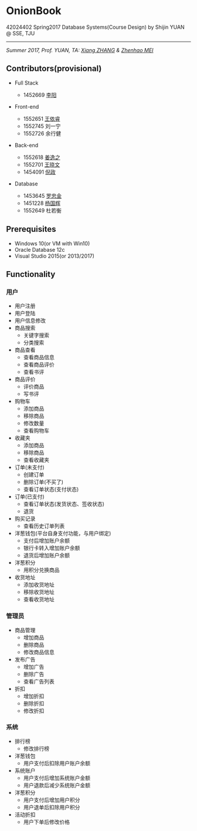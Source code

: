 # OnionBook

42024402 Spring2017 Database Systems(Course Design) by Shijin YUAN @ SSE, TJU

------

*Summer 2017, Prof. YUAN, TA: [Xiang ZHANG](mailto:546919127@qq.com) & [Zhenhao MEI](mailto:546919127@qq.com)*

## Contributors(provisional)

- Full Stack
  - 1452669 [李阳](https://github.com/zjzsliyang)


- Front-end
  - 1552651 [王依睿](https://github.com/Charon0622)
  - 1552745 刘一宁
  - 1552726 余行健
- Back-end
  - 1552618 [姜逸之](https://github.com/Ginufet)
  - 1552701 [王晓文](https://github.com/WANGXiaowen0904)
  - 1454091 [倪政](https://github.com/frank1129)
- Database
  - 1453645 [罗忠金](https://github.com/tjluozhongjin)
  - 1451228 [杨国辉](https://github.com/Yghifi)
  - 1552649 杜若衡

## Prerequisites

- Windows 10(or VM with Win10)
- Oracle Database 12c
- Visual Studio 2015(or 2013/2017)

## Functionality

### 用户

- 用户注册
- 用户登陆
- 用户信息修改
- 商品搜索
  - 关键字搜索
  - 分类搜索
- 商品查看
  - 查看商品信息
  - 查看商品评价
  - 查看书评
- 商品评价
  - 评价商品
  - 写书评
- 购物车
  - 添加商品
  - 移除商品
  - 修改数量
  - 查看购物车
- 收藏夹
  - 添加商品
  - 移除商品
  - 查看收藏夹
- 订单(未支付)
  - 创建订单
  - 删除订单(不买了)
  - 查看订单状态(支付状态)
- 订单(已支付)
  - 查看订单状态(发货状态、签收状态)
  - 退货
- 购买记录
  - 查看历史订单列表
- 洋葱钱包(平台自身支付功能，与用户绑定)
  - 支付后增加账户余额
  - 银行卡转入增加账户余额
  - 退货后增加账户余额
- 洋葱积分
  - 用积分兑换商品
- 收货地址
  - 添加收货地址
  - 移除收货地址
  - 查看收货地址

### 管理员

- 商品管理
  - 增加商品
  - 删除商品
  - 修改商品信息
- 发布广告
  - 增加广告
  - 删除广告
  - 查看广告列表
- 折扣
  - 增加折扣
  - 删除折扣
  - 修改折扣

### 系统

- 排行榜
  - 修改排行榜
- 洋葱钱包
  - 用户支付后扣除用户账户余额
- 系统账户
  - 用户支付后增加系统账户金额
  - 用户退款后减少系统账户金额
- 洋葱积分
  - 用户支付后增加用户积分
  - 用户退单后扣除用户积分
- 活动折扣
  - 用户下单后修改价格